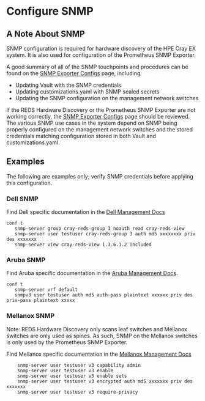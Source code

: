 <!-- markdownlint-disable MD013 -->
<!-- snmp-authentication-tag -->
<!-- When updating this information, search the docs for the snmp-authentication-tag to find related content -->
<!-- These comments can be removed once we adopt HTTP/lw-dita/Generated docs with re-usable snippets -->
# Configure SNMP

## A Note About SNMP

SNMP configuration is required for hardware discovery of the HPE Cray EX system.  It is also used for configuration of the Prometheus SNMP Exporter.  

A good summary of all of the SNMP touchpoints and procedures can be found on the [SNMP Exporter Configs](./snmp_exporter_configs.md) page, including

* Updating Vault with the SNMP credentials
* Updating customizations.yaml with SNMP sealed secrets
* Updating the SNMP configuration on the management network switches

 If the REDS Hardware Discovery or the Prometheus SNMP Exporter are not working correctly, the [SNMP Exporter Configs](./snmp_exporter_configs.md) page should be reviewed.  The various SNMP use cases in the system depend on SNMP being properly configured on the management network switches and the stored credentials matching configuration stored in both Vault and customizations.yaml.

## Examples

 The following are examples only; verify SNMP credentials before applying this configuration.

### Dell SNMP

Find Dell specific documentation in the [Dell Management Docs](./dell/README.md)

```console
conf t
   snmp-server group cray-reds-group 3 noauth read cray-reds-view
   snmp-server user testuser cray-reds-group 3 auth md5 xxxxxxxx priv des xxxxxxx
   snmp-server view cray-reds-view 1.3.6.1.2 included
```

### Aruba SNMP

Find Aruba specific documentation in the [Aruba Management Docs](./aruba/README.md).

```console
conf t
   snmp-server vrf default
   snmpv3 user testuser auth md5 auth-pass plaintext xxxxxx priv des priv-pass plaintext xxxxx
```

### Mellanox SNMP

Note: REDS Hardware Discovery only scans leaf switches and Mellanox switches are only used as spines.  As such, SNMP on the Mellanox switches is only used by the Prometheus SNMP Exporter.

Find Mellanox specific documentation in the [Mellanox Management Docs](./mellanox/README.md)

```console
    snmp-server user testuser v3 capability admin
    snmp-server user testuser v3 enable
    snmp-server user testuser v3 enable sets
    snmp-server user testuser v3 encrypted auth md5 xxxxxxx priv des xxxxxxx
    snmp-server user testuser v3 require-privacy
```
